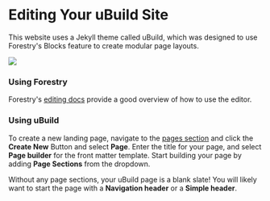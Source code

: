 # Editing Your uBuild Site
This website uses a Jekyll theme called uBuild, which was designed to use Forestry's Blocks feature to create modular page layouts.

![](https://forestry.io/img/theme/ubuild.png)

### Using Forestry
Forestry's [editing docs](https://forestry.io/docs/editing/) provide a good overview of how to use the editor.

### Using uBuild
To create a new landing page, navigate to the [pages section](#/sections/pages/) and click the **Create New** Button and select **Page**. Enter the title for your page, and select **Page builder** for the front matter template. Start building your page by adding **Page Sections** from the dropdown.

Without any page sections, your uBuild page is a blank slate! You will likely want to start the page with a **Navigation header** or a **Simple header**.
